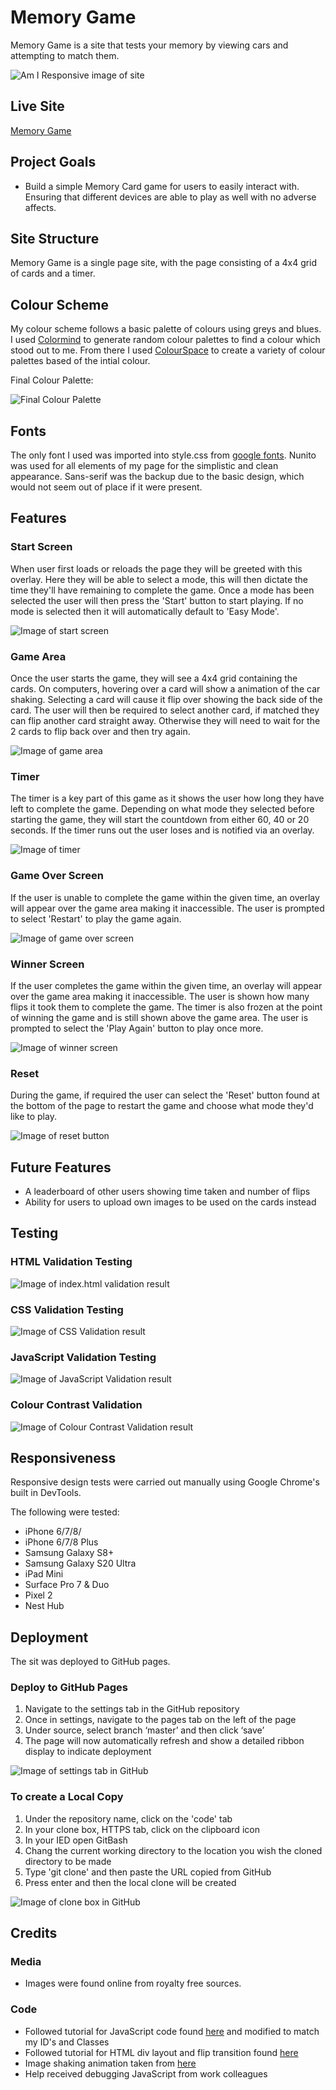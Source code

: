 # Memory Game

Memory Game is a site that tests your memory by viewing cars and attempting to match them. 

![Am I Responsive image of site](assets/readme-images/is-it-responsive-memory-game.jpg)

## Live Site
[Memory Game](https://camerong-dev.github.io/memory-game/)

## Project Goals

- Build a simple Memory Card game for users to easily interact with. Ensuring that different devices are able to play as well with no adverse affects.

## Site Structure

Memory Game is a single page site, with the page consisting of a 4x4 grid of cards and a timer. 

## Colour Scheme

My colour scheme follows a basic palette of colours using greys and blues. I used [Colormind](http://colormind.io/) to generate random colour palettes to find a colour which stood out to me. From there I used [ColourSpace](https://mycolor.space/) to create a variety of colour palettes based of the intial colour.

Final Colour Palette:

![Final Colour Palette](assets/readme-images/colour-palette-memory-game.jpg)

## Fonts

The only font I used was imported into style.css from [google fonts](https://fonts.google.com/). Nunito was used for all elements of my page for the simplistic and clean appearance. Sans-serif was the backup due to the basic design, which would not seem out of place if it were present.

## Features

### Start Screen

When user first loads or reloads the page they will be greeted with this overlay.  Here they will be able to select a mode, this will then dictate the time they'll have remaining to complete the game.  Once a mode has been selected the user will then press the 'Start' button to start playing.  If no mode is selected then it will automatically default to 'Easy Mode'.

![Image of start screen](assets/readme-images/start-overlay.jpg)

### Game Area

Once the user starts the game, they will see a 4x4 grid containing the cards.  On computers, hovering over a card will show a animation of the car shaking.  Selecting a card will cause it flip over showing the back side of the card.  The user will then be required to select another card, if matched they can flip another card straight away. Otherwise they will need to wait for the 2 cards to flip back over and then try again.

![Image of game area](assets/readme-images/during-game.jpg)

### Timer

The timer is a key part of this game as it shows the user how long they have left to complete the game.  Depending on what mode they selected before starting the game, they will start the countdown from either 60, 40 or 20 seconds. If the timer runs out the user loses and is notified via an overlay. 

![Image of timer](assets/readme-images/timer.jpg)

### Game Over Screen

If the user is unable to complete the game within the given time, an overlay will appear over the game area making it inaccessible.  The user is prompted to select 'Restart' to play the game again. 

![Image of game over screen](assets/readme-images/game-over.jpg)

### Winner Screen

If the user completes the game within the given time, an overlay will appear over the game area making it inaccessible. The user is shown how many flips it took them to complete the game.  The timer is also frozen at the point of winning the game and is still shown above the game area.  The user is prompted to select the 'Play Again' button to play once more.

![Image of winner screen](assets/readme-images/win-overlay.jpg)

### Reset

During the game, if required the user can select the 'Reset' button found at the bottom of the page to restart the game and choose what mode they'd like to play.

![Image of reset button](assets/readme-images/reset-button.jpg)

## Future Features

- A leaderboard of other users showing time taken and number of flips
- Ability for users to upload own images to be used on the cards instead

## Testing

### HTML Validation Testing
  
  ![Image of index.html validation result](assets/readme-images/index-validation-v2.jpg)
  
### CSS Validation Testing

  ![Image of CSS Validation result](assets/readme-images/css-validation-memory-game.jpg)
  
### JavaScript Validation Testing

  ![Image of JavaScript Validation result](assets/readme-images/js-validation-v2.jpg)
  
### Colour Contrast Validation

  ![Image of Colour Contrast Validation result](assets/readme-images/colour-contrast-memory-game.jpg)
 
## Responsiveness

Responsive design tests were carried out manually using Google Chrome's built in DevTools.

The following were tested:

  - iPhone 6/7/8/
  - iPhone 6/7/8 Plus
  - Samsung Galaxy S8+
  - Samsung Galaxy S20 Ultra
  - iPad Mini
  - Surface Pro 7 & Duo
  - Pixel 2
  - Nest Hub


## Deployment

The sit was deployed to GitHub pages.

### Deploy to GitHub Pages

  1. Navigate to the settings tab in the GitHub repository
  2. Once in settings, navigate to the pages tab on the left of the page
  3. Under source, select branch ‘master’ and then click ‘save’
  4. The page will now automatically refresh and show a detailed ribbon display to indicate deployment
  
  ![Image of settings tab in GitHub](assets/readme-images/settings-tab-mg.jpg)
  
### To create a Local Copy

  1. Under the repository name, click on the 'code' tab
  2. In your clone box, HTTPS tab, click on the clipboard icon
  3. In your IED open GitBash
  4. Chang the current working directory to the location you wish the cloned directory to be made
  5. Type 'git clone' and then paste the URL copied from GitHub
  6. Press enter and then the local clone will be created 
  
  ![Image of clone box in GitHub](assets/readme-images/local-copy-mg.jpg)
  
## Credits

  ### Media
  
   - Images were found online from royalty free sources.
    
  ### Code 
  
   - Followed tutorial for JavaScript code found [here](https://www.youtube.com/watch?v=ZniVgo8U7ek&t=1809s) and modified to match my ID's and Classes 
   - Followed tutorial for HTML div layout and flip transition found [here](https://www.youtube.com/watch?v=28VfzEiJgy4&t=1561s)
   - Image shaking animation taken from [here](https://www.w3schools.com/howto/howto_css_shake_image.asp)
   - Help received debugging JavaScript from work colleagues 
